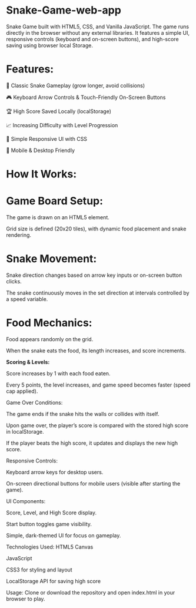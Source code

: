 # Snake-Game-web-app
Snake Game built with HTML5, CSS, and Vanilla JavaScript. The game runs directly in the browser without any external libraries. It features a simple UI, responsive controls (keyboard and on-screen buttons), and high-score saving using browser local Storage.


# Features:
🐍 Classic Snake Gameplay (grow longer, avoid collisions)

🎮 Keyboard Arrow Controls & Touch-Friendly On-Screen Buttons

🏆 High Score Saved Locally (localStorage)

📈 Increasing Difficulty with Level Progression

🎨 Simple Responsive UI with CSS

📲 Mobile & Desktop Friendly

# How It Works:

# Game Board Setup:

The game is drawn on an HTML5 <canvas> element.

Grid size is defined (20x20 tiles), with dynamic food placement and snake rendering.

# Snake Movement:

Snake direction changes based on arrow key inputs or on-screen button clicks.

The snake continuously moves in the set direction at intervals controlled by a speed variable.

# Food Mechanics:

Food appears randomly on the grid.

When the snake eats the food, its length increases, and score increments.

**Scoring & Levels:**

Score increases by 1 with each food eaten.

Every 5 points, the level increases, and game speed becomes faster (speed cap applied).

Game Over Conditions:

The game ends if the snake hits the walls or collides with itself.

Upon game over, the player’s score is compared with the stored high score in localStorage.

If the player beats the high score, it updates and displays the new high score.

Responsive Controls:

Keyboard arrow keys for desktop users.

On-screen directional buttons for mobile users (visible after starting the game).

UI Components:

Score, Level, and High Score display.

Start button toggles game visibility.

Simple, dark-themed UI for focus on gameplay.

Technologies Used:
HTML5 Canvas

JavaScript

CSS3 for styling and layout

LocalStorage API for saving high score

Usage:
Clone or download the repository and open index.html in your browser to play.
